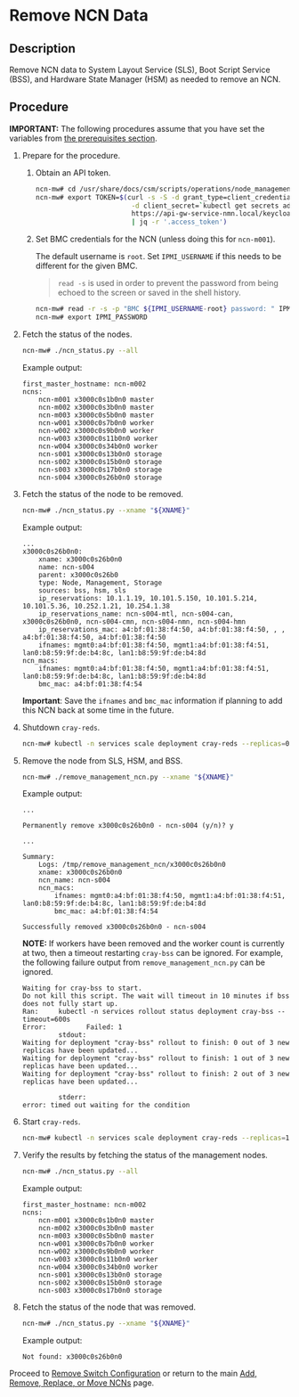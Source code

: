 # Remove NCN Data

## Description

Remove NCN data to System Layout Service (SLS), Boot Script Service (BSS), and Hardware State Manager (HSM) as needed to remove an NCN.

## Procedure

**IMPORTANT:** The following procedures assume that you have set the variables from [the prerequisites section](../Add_Remove_Replace_NCNs.md#remove-ncn-prerequisites).

1. Prepare for the procedure.

    1. Obtain an API token.

        ```bash
        ncn-mw# cd /usr/share/docs/csm/scripts/operations/node_management/Add_Remove_Replace_NCNs
        ncn-mw# export TOKEN=$(curl -s -S -d grant_type=client_credentials -d client_id=admin-client \
                                -d client_secret=`kubectl get secrets admin-client-auth -o jsonpath='{.data.client-secret}' | base64 -d` \
                                https://api-gw-service-nmn.local/keycloak/realms/shasta/protocol/openid-connect/token \
                                | jq -r '.access_token')
        ```

    1. Set BMC credentials for the NCN (unless doing this for `ncn-m001`).

        The default username is `root`.
        Set `IPMI_USERNAME` if this needs to be different for the given BMC.

        > `read -s` is used in order to prevent the password from being echoed to the screen or saved in the shell history.

        ```bash
        ncn-mw# read -r -s -p "BMC ${IPMI_USERNAME-root} password: " IPMI_PASSWORD
        ncn-mw# export IPMI_PASSWORD
        ```

1. Fetch the status of the nodes.

    ```bash
    ncn-mw# ./ncn_status.py --all
    ```

    Example output:

    ```text
    first_master_hostname: ncn-m002
    ncns:
        ncn-m001 x3000c0s1b0n0 master
        ncn-m002 x3000c0s3b0n0 master
        ncn-m003 x3000c0s5b0n0 master
        ncn-w001 x3000c0s7b0n0 worker
        ncn-w002 x3000c0s9b0n0 worker
        ncn-w003 x3000c0s11b0n0 worker
        ncn-w004 x3000c0s34b0n0 worker
        ncn-s001 x3000c0s13b0n0 storage
        ncn-s002 x3000c0s15b0n0 storage
        ncn-s003 x3000c0s17b0n0 storage
        ncn-s004 x3000c0s26b0n0 storage
    ```

1. Fetch the status of the node to be removed.

    ```bash
    ncn-mw# ./ncn_status.py --xname "${XNAME}"
    ```

    Example output:

    ```text
    ...
    x3000c0s26b0n0:
        xname: x3000c0s26b0n0
        name: ncn-s004
        parent: x3000c0s26b0
        type: Node, Management, Storage
        sources: bss, hsm, sls
        ip_reservations: 10.1.1.19, 10.101.5.150, 10.101.5.214, 10.101.5.36, 10.252.1.21, 10.254.1.38
        ip_reservations_name: ncn-s004-mtl, ncn-s004-can, x3000c0s26b0n0, ncn-s004-cmn, ncn-s004-nmn, ncn-s004-hmn
        ip_reservations_mac: a4:bf:01:38:f4:50, a4:bf:01:38:f4:50, , , a4:bf:01:38:f4:50, a4:bf:01:38:f4:50
        ifnames: mgmt0:a4:bf:01:38:f4:50, mgmt1:a4:bf:01:38:f4:51, lan0:b8:59:9f:de:b4:8c, lan1:b8:59:9f:de:b4:8d
    ncn_macs:
        ifnames: mgmt0:a4:bf:01:38:f4:50, mgmt1:a4:bf:01:38:f4:51, lan0:b8:59:9f:de:b4:8c, lan1:b8:59:9f:de:b4:8d
        bmc_mac: a4:bf:01:38:f4:54
    ```

    **Important**: Save the `ifnames` and `bmc_mac` information if planning to add this NCN back at some time in the future.

1. Shutdown `cray-reds`.

    ```bash
    ncn-mw# kubectl -n services scale deployment cray-reds --replicas=0
    ```

1. Remove the node from SLS, HSM, and BSS.

    ```bash
    ncn-mw# ./remove_management_ncn.py --xname "${XNAME}"
    ```

    Example output:

    ```text
    ...

    Permanently remove x3000c0s26b0n0 - ncn-s004 (y/n)? y

    ...

    Summary:
        Logs: /tmp/remove_management_ncn/x3000c0s26b0n0
        xname: x3000c0s26b0n0
        ncn_name: ncn-s004
        ncn_macs:
            ifnames: mgmt0:a4:bf:01:38:f4:50, mgmt1:a4:bf:01:38:f4:51, lan0:b8:59:9f:de:b4:8c, lan1:b8:59:9f:de:b4:8d
            bmc_mac: a4:bf:01:38:f4:54

    Successfully removed x3000c0s26b0n0 - ncn-s004
    ```

    **NOTE:**
    If workers have been removed and the worker count is currently at two, then a timeout restarting `cray-bss` can be ignored.
    For example, the following failure output from `remove_management_ncn.py` can be ignored.

    ```text
    Waiting for cray-bss to start.
    Do not kill this script. The wait will timeout in 10 minutes if bss does not fully start up.
    Ran:     kubectl -n services rollout status deployment cray-bss --timeout=600s
    Error:          Failed: 1
             stdout:
    Waiting for deployment "cray-bss" rollout to finish: 0 out of 3 new replicas have been updated...
    Waiting for deployment "cray-bss" rollout to finish: 1 out of 3 new replicas have been updated...
    Waiting for deployment "cray-bss" rollout to finish: 2 out of 3 new replicas have been updated...

             stderr:
    error: timed out waiting for the condition
    ```

1. Start `cray-reds`.

    ```bash
    ncn-mw# kubectl -n services scale deployment cray-reds --replicas=1
    ```

1. Verify the results by fetching the status of the management nodes.

    ```bash
    ncn-mw# ./ncn_status.py --all
    ```

    Example output:

    ```text
    first_master_hostname: ncn-m002
    ncns:
        ncn-m001 x3000c0s1b0n0 master
        ncn-m002 x3000c0s3b0n0 master
        ncn-m003 x3000c0s5b0n0 master
        ncn-w001 x3000c0s7b0n0 worker
        ncn-w002 x3000c0s9b0n0 worker
        ncn-w003 x3000c0s11b0n0 worker
        ncn-w004 x3000c0s34b0n0 worker
        ncn-s001 x3000c0s13b0n0 storage
        ncn-s002 x3000c0s15b0n0 storage
        ncn-s003 x3000c0s17b0n0 storage
    ```

1. Fetch the status of the node that was removed.

    ```bash
    ncn-mw# ./ncn_status.py --xname "${XNAME}"
    ```

    Example output:

    ```text
    Not found: x3000c0s26b0n0
    ```

Proceed to [Remove Switch Configuration](Remove_Switch_Config.md) or return to the main
[Add, Remove, Replace, or Move NCNs](../Add_Remove_Replace_NCNs.md) page.
